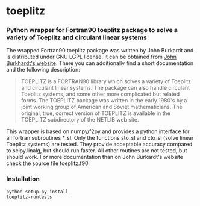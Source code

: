 # toeplitz
### Python wrapper for Fortran90 toeplitz package to solve a variety of Toeplitz and circulant linear systems

The wrapped Fortran90 toeplitz package was written by John Burkardt and is distributed under GNU LGPL license. It can be obtained from [John Burkhardt's website][1]. There you can additionally find a short documentation and the following description:
> TOEPLITZ is a FORTRAN90 library which solves a variety of Toeplitz and circulant linear systems.
The package can also handle circulant Toeplitz systems, and some other more complicated but related forms.
The TOEPLITZ package was written in the early 1980's by a joint working group of American and Soviet mathematicians.
The original, true, correct version of TOEPLITZ is available in the TOEPLITZ subdirectory of the NETLIB web site.

This wrapper is based on numpy/f2py and provides a python interface for all fortran subroutines *_sl.
Only the functions sto_sl and cto_sl (solve linear Toeplitz systems) are tested.
They provide acceptable accuracy compared to scipy.linalg, but should run faster.
All other routines are not tested, but should work.
For more documentation than on John Burkardt's website check the source file toeplitz.f90.

### Installation

    python setup.py install
    toeplitz-runtests

[1]: http://people.sc.fsu.edu/~jburkardt/f_src/toeplitz/toeplitz.html
